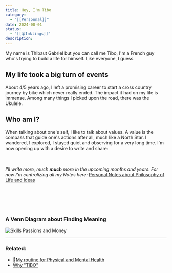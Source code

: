 ```yaml
---
title: Hey, I'm Tibo
category:
  - "[[Personnal]]"
date: 2024-08-01
status:
  - "[[🪴Inklings]]"
description:
---
```

My name is Thibaut Gabriel but you can call me Tibo, I'm a French guy who's trying to build a life for himself. Like everyone, I guess. 

## My life took a big turn of events
About 4/5 years ago, I left a promising career to start a cross country journey by bike which never really ended. The impact it had on my life is immense. Among many things I picked upon the road, there was the Ukulele.

## Who am I?
When talking about one's self, I like to talk about values. A value is the compass that guide one's actions after all, much like a North Star. I wandered, I explored, I stayed quiet and observing for a very long time. I'm now opening up with a desire to write and share:




<br><br>*I'll write more, much **much** more in the upcoming months and years. For now I'm centralizing all my Notes here:*
[Personal Notes about Philosophy of Life and Ideas](/notes/moclife)


<br><br><br><br>

### A Venn Diagram about Finding Meaning
![Skills Passions and Money](/images/img-SkillsPassionsMoney.png)


---
### Related:
- 📝[My routine for Physical and Mental Health](/notes/routine)
- [Why "TiBO"](/notes/why-tibo)









